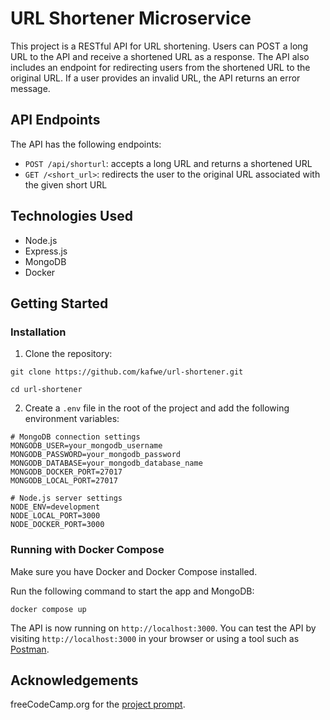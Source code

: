 # URL Shortener Microservice

This project is a RESTful API for URL shortening. Users can POST a long URL to the API and receive a shortened URL as a response. The API also includes an endpoint for redirecting users from the shortened URL to the original URL. If a user provides an invalid URL, the API returns an error message.

## API Endpoints

The API has the following endpoints:

- `POST /api/shorturl`: accepts a long URL and returns a shortened URL
- `GET /<short_url>`: redirects the user to the original URL associated with the given short URL

## Technologies Used

- Node.js
- Express.js
- MongoDB
- Docker

## Getting Started

### Installation

1. Clone the repository:

```
git clone https://github.com/kafwe/url-shortener.git

cd url-shortener
```

2. Create a `.env` file in the root of the project and add the following environment variables:

```
# MongoDB connection settings
MONGODB_USER=your_mongodb_username
MONGODB_PASSWORD=your_mongodb_password
MONGODB_DATABASE=your_mongodb_database_name
MONGODB_DOCKER_PORT=27017
MONGODB_LOCAL_PORT=27017

# Node.js server settings
NODE_ENV=development
NODE_LOCAL_PORT=3000
NODE_DOCKER_PORT=3000
```

### Running with Docker Compose

Make sure you have Docker and Docker Compose installed.

Run the following command to start the app and MongoDB:

```
docker compose up
```

The API is now running on `http://localhost:3000`. You can test the API by visiting `http://localhost:3000` in your browser or using a tool such as [Postman](https://www.postman.com/).

## Acknowledgements

freeCodeCamp.org for the [project prompt](https://www.freecodecamp.org/learn/back-end-development-and-apis/back-end-development-and-apis-projects/exercise-tracker).
